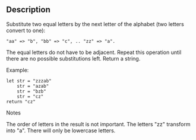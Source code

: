 ## Description

Substitute two equal letters by the next letter of the alphabet (two letters convert to one):
```
"aa" => "b", "bb" => "c", .. "zz" => "a".
```
The equal letters do not have to be adjacent.
Repeat this operation until there are no possible substitutions left.
Return a string.

Example:
```
let str = "zzzab"
    str = "azab"
    str = "bzb"
    str = "cz"
return "cz"
```
Notes 

The order of letters in the result is not important.
The letters "zz" transform into "a".
There will only be lowercase letters.